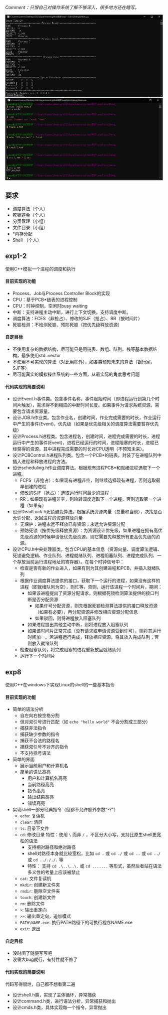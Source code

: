 *Comment：只恨自己对操作系统了解不够深入，很多地方还在瞎写。*

<img src="/README/exp1-2.png" />
<img src="/README/exp8.png" />

## 要求
- 调度算法（个人）
- 死锁避免（个人）
- 分页管理（小组）
- 文件目录（小组）
- \*内存分配
- Shell （个人）

## exp1-2

使用C++模拟一个进程的调度和执行

#### 目前实现的功能
- Process、Job与Process Controller Block的实现
- CPU：基于PCB\*链表的进程控制
- CPU：时钟控制，空闲时busy waiting
- 中断：支持进程主动中断，进行上下文切换。支持调度中断。
- 调度算法：FCFS（非抢占）、修改的SJF（抢占）、RR（按时间片）
- 死锁检测：不检测死锁、预防死锁（按优先级释放资源）

#### 自定目标
- 不使用复杂的数据结构，尽可能只是用链表、数组、队列、栈等基本数据结构，最多使用std::vector
- 不使用不可实现的算法（对比用除外），如各类预知未来的算法（银行家，SJF等）
- 尽可能真实的模拟操作系统的一些方面，从最实际的角度思考问题

#### 代码实现的简要说明
- 设计Event.h事件类。包含事件名称，事件起始时间（即进程运行到第几个时间片触发），需求得不到相应的中断时间长度。如果事件为请求系统资源，需要包含请求资源量。
- 设计JOB.h作业类。包含作业名，创建时间，作业完成需要的时长，作业运行中产生的事件(Event)，优先级（如果是优先级相关的调度算法需要暂存优先级）
- 设计Process.h进程类。包含进程名，创建时间，进程完成需要的时长，进程运行中产生的事件(Event)，进程已经运行的时间，进程阻塞的时长，进程已经获得的资源。其中进程完成需要的时长对CPU透明（不预知未来）。
- 设计PCBControl.h进程队列类。包含一个PCB\*的链表。封装了在进程队列中插入进程和释放进程的方法。
- 设计scheduling.h作业调度算法。根据现有进程PCB\*和就绪进程选取下一个进程。
	- FCFS（非抢占）：如果现有进程非空，则继续选择现有进程，否则选取最早创建的进程
	- 修改的SJF（抢占）：选取运行时间最少的进程
	- RR：如果现有进程非空，则轮转调度选取下一个进程，否则选取第一个进程（如果有）
- 设计DeadLock.h死锁避免算法。根据系统资源向量（总量和当前），决策是否允许分配、返回进程的资源释放向量
	- 无保护：进程永远不释放已有资源；永远允许资源分配
	- 预防死锁（按优先级释放资源）：为资源设计优先级，如果进程在拥有高优先级资源的时候申请低优先级资源，则它需要先释放所有更高优先级的资源。
- 设计CPU.h中央处理器类。包含CPU的基本信息（资源向量、调度算法逻辑、死锁避免逻辑、作业队列、进程就绪队列、进程阻塞队列、进程完成队列、一个存放当前运行进程地址的寄存器）。在每个时钟信号中：
	- 检查是否有新的作业进入，如果有则为其创建进程和PCB，并插入就绪队列
	- 根据作业调度算法提供的接口，获取下一个运行的进程，如果没有这样的进程（即就绪队列为空），则忙等，否则，运行该进程一个时间片，期间：
		- 如果该进程提出了资源分配请求，则根据死锁检测算法提供的接口判断是否分配资源
			- 如果许可分配资源，则先根据死锁检测算法提供的接口释放资源（如果有必要），再分配资源并修改相应资源分配信息
			- 如果驳回，则将进程放入阻塞队列
		- 如果进程提出其他主动中断，则将进程放入阻塞队列
		- 如果该时间片正常完成（没有请求或申请资源受到许可），则将其运行时间加一。若进程运行完成，释放相应资源，将其放入完成队列；否则放入就绪队列
	- 检查阻塞队列，将完成阻塞的进程重新放回就绪队列
	- 运行下一个时间片

## exp8

使用C++在windows下实现Linux的shell的一些基本指令

#### 目前实现的功能
- 简单的语法分析
	- 自左向右按空格分割
	- 但对双引号进行匹配（如 `echo "hello world"` 不会分割成三部分）
	- 捕获非法指令
	- 捕获缺少参数的指令
	- 捕获不合法的路径名
	- 捕获双引号不对齐的指令
	- 不支持括号语法
- 简单的界面
	- 展示当前用户和计算机名
	- 简单的语法高亮
		- 用户和计算机名高亮
		- 当前路径高亮
		- 指令高亮
		- 输出结果高亮
		- 错误高亮
- 实现shell一部分经典指令（但都不允许额外参数"-?"）
	- `echo`: 复读机
	- `clear`: 清屏
	- `ls`: 目录下文件
	- `cd`: 修改目录 特性：使用 `\` 而非 `/` ，不区分大小写，支持比原生shell更宽松的语法
		- 支持相对路径和绝对路径
		- shell对路径本身就比较宽松，比如 `cd .` 或 `cd ./` 或 `cd ..` 或 `cd ../` 或 `cd ../././.` 等
		- 特性： 支持 `cd .\..\..\.` 或 `cd .......` 等形式，虽然后者站在语法多义性的考量上应该被禁止
	- `cat`: 文件复读机
	- `mkdir`: 创建新文件夹
	- `rmdir`: 删除空文件夹
	- `touch`: 创建新文件
	- `rm`: 删除文件
	- `>`: 输出重定向
	- `>>`: 输出重定向，追加模式
	- `PATH\NAME.exe`: 执行PATH路径下的可执行程序NAME.exe
	- `exit`: 退出

#### 自定目标
- 没时间了随便写写吧
- 没重大bug就行，有特性就不修了

#### 代码实现的简要说明

代码写得很烂，自己都不想看第二遍

- 设计shell.h类，实现了主体循环，异常捕获
- 设计command.h类，进行语法分析，异常捕获和抛出
- 设计cmds.h类，具体实现每一个指令，异常抛出
